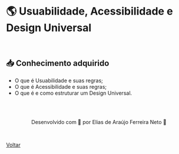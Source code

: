 <h1 id="topico1"> 🌎 Usuabilidade, Acessibilidade e Design Universal </h1>

<br>

<h2> 📥 Conhecimento adquirido </h2>

- O que é Usuabilidade e suas regras;
- O que é Acessibilidade e suas regras;
- O que é e como estruturar um Design Universal.

<br><br>

<p align="center"> Desenvolvido com 💜 por Elias de Araújo Ferreira Neto 👋 <p>

<br>

<a href="./stage01.md">Voltar</a>